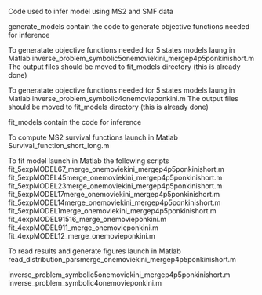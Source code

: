 Code used to infer model using MS2 and SMF data

generate_models contain the code to generate objective functions needed for inference

To generatate objective functions needed for 5 states models laung in Matlab inverse_problem_symbolic5onemoviekini_mergep4p5ponkinishort.m
The output files should be moved to fit_models directory (this is already done)

To generatate objective functions needed for 5 states models laung in Matlab inverse_problem_symbolic4onemovieponkini.m
The output files should be moved to fit_models directory (this is already done)

fit_models contain the code for inference

To compute MS2 survival functions launch in Matlab Survival_function_short_long.m

To fit model launch in Matlab the following scripts
fit_5expMODEL67_merge_onemoviekini_mergep4p5ponkinishort.m
fit_5expMODEL45merge_onemoviekini_mergep4p5ponkinishort.m
fit_5expMODEL23merge_onemoviekini_mergep4p5ponkinishort.m
fit_5expMODEL17merge_onemoviekini_mergep4p5ponkinishort.m
fit_5expMODEL14merge_onemoviekini_mergep4p5ponkinishort.m
fit_5expMODEL1merge_onemoviekini_mergep4p5ponkinishort.m
fit_4expMODEL91516_merge_onemovieponkini.m
fit_4expMODEL911_merge_onemovieponkini.m
fit_4expMODEL12_merge_onemovieponkini.m

To read results and generate figures launch in Matlab read_distribution_parsmerge_onemoviekini_mergep4p5ponkinishort.m



inverse_problem_symbolic5onemoviekini_mergep4p5ponkinishort.m
inverse_problem_symbolic4onemovieponkini.m

